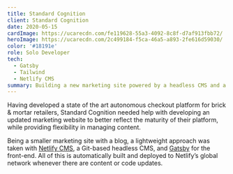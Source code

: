 ```yaml
---
title: Standard Cognition
client: Standard Cognition
date: 2020-05-15
cardImage: https://ucarecdn.com/fe119628-55a3-4092-8c8f-d7af913fbb72/
heroImage: https://ucarecdn.com/2c499184-f5ca-46a5-a893-2fe616d59030/
color: '#18191e'
role: Solo Developer
tech:
  - Gatsby
  - Tailwind
  - Netlify CMS
summary: Building a new marketing site powered by a headless CMS and a modern front-end framework, running on a global network built for speed.
---
```


Having developed a state of the art autonomous checkout platform for brick & mortar retailers, Standard Cognition needed help with developing an updated marketing website to better reflect the maturity of their platform, while providing flexibility in managing content.

Being a smaller marketing site with a blog, a lightweight approach was taken with [Netlify CMS](https://www.netlifycms.org/), a Git-based headless CMS, and [Gatsby](https://www.gatsbyjs.com/) for the front-end. All of this is automatically built and deployed to Netlify’s global network whenever there are content or code updates.
